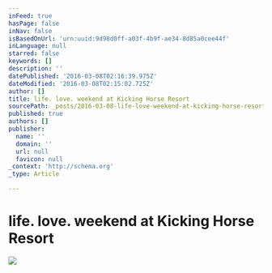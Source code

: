 ```yaml
---
inFeed: true
hasPage: false
inNav: false
isBasedOnUrl: 'urn:uuid:9d98d0ff-a03f-4b9f-ae34-8d85a0cee44f'
inLanguage: null
starred: false
keywords: []
description: ''
datePublished: '2016-03-08T02:16:39.975Z'
dateModified: '2016-03-08T02:15:02.725Z'
author: []
title: life. love. weekend at Kicking Horse Resort
sourcePath: _posts/2016-03-08-life-love-weekend-at-kicking-horse-resort.md
published: true
authors: []
publisher:
  name: ''
  domain: ''
  url: null
  favicon: null
_context: 'http://schema.org'
_type: Article

---
```

# life. love. weekend at Kicking Horse Resort
![](https://the-grid-user-content.s3-us-west-2.amazonaws.com/a11e7715-0474-4adb-83ca-24bab4916635.png)